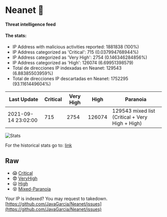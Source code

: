 # Neanet :hocho:
#### Threat intelligence feed
#### The stats:

- IP Address with malicious activities reported: 1881838 (100%)
- IP Address categorized as 'Critical':  715 (0.037994768944%)
- IP Address categorized as 'Very High':  2754 (0.146346284856%)
- IP Address categorized as 'High':  126074 (6.69951398579)
- Total de direcciones IP indexadas en Neanet:  129543 (6.88385503959%)
- Total de direcciones IP descartadas en Neanet:  1752295 (93.1161449604%)

| Last Update | Critical | Very High | High | Paranoia |
| --- | --- | --- | --- | --- |
| 2021-09-14 23:02:00 | 715 | 2754 | 126074 | 129543 mixed list (Critical + Very High + High)|

![Stats](https://docs.google.com/spreadsheets/d/e/2PACX-1vSnaNMIXVabIpDJjufMlzH7poXnshF3mgd8Is1g9ytUEzVsP5my4Trn8f-xkoLLQ38xpL3HtmUexLo6/pubchart?oid=501124687&format=image)

For the historical stats go to: [link](/stats.csv)
## Raw
- :scream: [Critical](https://raw.githubusercontent.com/JavaGarcia/Neanet/master/blacklists/neanet_critical.txt)
- :fearful: [VeryHigh](https://raw.githubusercontent.com/JavaGarcia/Neanet/master/blacklists/neanet_veryHigh.txtt)
- :frowning: [High](https://raw.githubusercontent.com/JavaGarcia/Neanet/master/blacklists/neanet_high.txt)
- :dizzy_face: [Mixed-Paranoia](https://raw.githubusercontent.com/JavaGarcia/Neanet/master/blacklists/neanet_all.txt)


Your IP is indexed? You may request to takedown. [https://github.com/JavaGarcia/Neanet/issues](https://github.com/JavaGarcia/Neanet/issues)



































































































































































































































































































































































































































































































































































































































































































































































































































































































































































































































































































































































































































































































































































































































































































































































































































































































































































































































































































































































































































































































































































































































































































































































































































































































































































































































































































































































































































































































































































































































































































































































































































































































































































































































































































































































































































































































































































































































































































































































































































































































































































































































































































































































































































































































































































































































































































































































































































































































































































































































































































































































































































































































































































































































































































































































































































































































































































































































































































































































































































































































































































































































































































































































































































































































































































































































































































































































































































































































































































































































































































































































































































































































































































































































































































































































































































































































































































































































































































































































































































































































































































































































































































































































































































































































































































































































































































































































































































































































































































